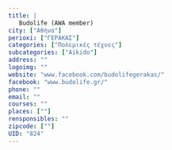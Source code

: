 ```yaml
---
title: |
   Budolife (AWA member)
city: ["Αθήνα"]
perioxi: ["ΓΕΡΑΚΑΣ"]
categories: ["Πολεμικές τέχνες"]
subcategories: ["Aikido"]
address: ""
logoimg: ""
website: "www.facebook.com/budolifegerakas/"
facebook: "www.budolife.gr/"
phone: ""
email: ""
courses: ""
places: [""]
rensponsibles: ""
zipcode: [""]
UID: "824"
---
```





